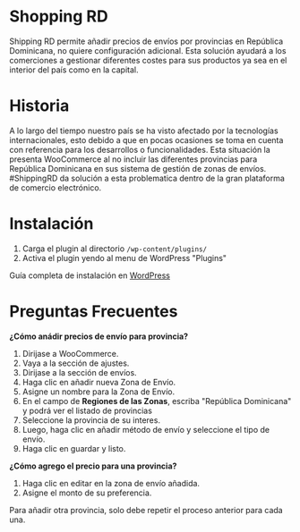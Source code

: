 # Shopping RD

Shipping RD permite añadir precios de envíos por provincias en República Dominicana, no quiere configuración adicional. Esta solución ayudará a los comerciones a gestionar diferentes costes para sus productos ya sea en el interior del país como en la capital.

# Historia

A lo largo del tiempo nuestro país se ha visto afectado por la tecnologías internacionales, esto debido a que en pocas ocasiones se toma en cuenta con referencia para los desarrollos o funcionalidades. Esta situación la presenta WooCommerce al no incluir las diferentes provincias para República Dominicana en sus sistema de gestión de zonas de envíos. #ShippingRD da solución a esta problematica dentro de la gran plataforma de comercio electrónico.
 
# Instalación
 
1. Carga el plugin al directorio `/wp-content/plugins/`
1. Activa el plugin yendo al menu de WordPress "Plugins"

Guía completa de instalación en [WordPress](https://anton.agency/woocommerce-envios-por-provincia-republica-dominicana/ "nuestro blog")
 
# Preguntas Frecuentes 
 
**¿Cómo anádir precios de envío para provincia?**
 
1. Dirijase a WooCommerce.
2. Vaya a la sección de ajustes.
3. Dirijase a la sección de envíos.
4. Haga clic en añadir nueva Zona de Envío.
5. Asigne un nombre para la Zona de Envío.
6. En el campo de **Regiones de las Zonas**, escriba "República Dominicana" y podrá ver el listado de provincias
7. Seleccione la provincia de su interes.
8. Luego, haga clic en añadir método de envío y seleccione el tipo de envío.
9. Haga clic en guardar y listo.
 
**¿Cómo agrego el precio para una provincia?**
 
 1. Haga clic en editar en la zona de envío añadida.
 2. Asigne el monto de su preferencia.


 Para añadir otra provincia, solo debe repetir el proceso anterior para cada una.

